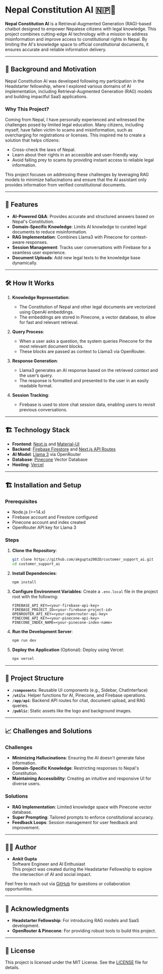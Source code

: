 # Nepal Constitution AI 🇳🇵📜

**Nepal Constitution AI** is a Retrieval-Augmented Generation (RAG)-based chatbot designed to empower Nepalese citizens with legal knowledge. This project combines cutting-edge AI technology with a mission to address misinformation and improve access to constitutional rights in Nepal. By limiting the AI's knowledge space to official constitutional documents, it ensures accurate and reliable information delivery.

---

## 🌟 Background and Motivation

Nepal Constitution AI was developed following my participation in the Headstarter fellowship, where I explored various domains of AI implementation, including Retrieval-Augmented Generation (RAG) models and building impactful SaaS applications. 

### Why This Project?

Coming from Nepal, I have personally experienced and witnessed the challenges posed by limited legal education. Many citizens, including myself, have fallen victim to scams and misinformation, such as overcharging for registrations or licenses. This inspired me to create a solution that helps citizens:
- Cross-check the laws of Nepal.
- Learn about their rights in an accessible and user-friendly way.
- Avoid falling prey to scams by providing instant access to reliable legal information.

This project focuses on addressing these challenges by leveraging RAG models to minimize hallucinations and ensure that the AI assistant only provides information from verified constitutional documents.

---

## 🚀 Features

- **AI-Powered Q&A**: Provides accurate and structured answers based on Nepal's Constitution.
- **Domain-Specific Knowledge**: Limits AI knowledge to curated legal documents to reduce misinformation.
- **RAG Implementation**: Combines Llama3 with Pinecone for context-aware responses.
- **Session Management**: Tracks user conversations with Firebase for a seamless user experience.
- **Document Uploads**: Add new legal texts to the knowledge base dynamically.

---

## 🛠️ How It Works

1. **Knowledge Representation**:
   - The Constitution of Nepal and other legal documents are vectorized using OpenAI embeddings.
   - The embeddings are stored in Pinecone, a vector database, to allow for fast and relevant retrieval.

2. **Query Process**:
   - When a user asks a question, the system queries Pinecone for the most relevant document blocks.
   - These blocks are passed as context to Llama3 via OpenRouter.

3. **Response Generation**:
   - Llama3 generates an AI response based on the retrieved context and the user’s query.
   - The response is formatted and presented to the user in an easily readable format.

4. **Session Tracking**:
   - Firebase is used to store chat session data, enabling users to revisit previous conversations.

---

## 🏗️ Technology Stack

- **Frontend**: [Next.js](https://nextjs.org/) and [Material-UI](https://mui.com/)
- **Backend**: [Firebase Firestore](https://firebase.google.com/products/firestore) and [Next.js API Routes](https://nextjs.org/docs/api-routes/introduction)
- **AI Model**: [Llama 3](https://openrouter.ai/) via OpenRouter
- **Database**: [Pinecone](https://www.pinecone.io/) Vector Database
- **Hosting**: [Vercel](https://vercel.com/)

---

## 🏗️ Installation and Setup

### Prerequisites

- Node.js (>=14.x)
- Firebase account and Firestore configured
- Pinecone account and index created
- OpenRouter API key for Llama 3

### Steps

1. **Clone the Repository**:
   ```bash
   git clone https://github.com/akgupta2002D/customer_support_ai.git
   cd customer_support_ai
   ```

2. **Install Dependencies**:
   ```bash
   npm install
   ```

3. **Configure Environment Variables**:
   Create a `.env.local` file in the project root with the following:
   ```env
   FIREBASE_API_KEY=<your-firebase-api-key>
   FIREBASE_PROJECT_ID=<your-firebase-project-id>
   OPENROUTER_API_KEY=<your-openrouter-api-key>
   PINECONE_API_KEY=<your-pinecone-api-key>
   PINECONE_INDEX_NAME=<your-pinecone-index-name>
   ```

4. **Run the Development Server**:
   ```bash
   npm run dev
   ```

5. **Deploy the Application** (Optional):
   Deploy using Vercel:
   ```bash
   npx vercel
   ```

---

## 📂 Project Structure

- **`/components`**: Reusable UI components (e.g., Sidebar, ChatInterface)
- **`/utils`**: Helper functions for AI, Pinecone, and Firebase operations.
- **`/app/api`**: Backend API routes for chat, document upload, and RAG queries.
- **`/public`**: Static assets like the logo and background images.

---

## 📈 Challenges and Solutions

### Challenges
- **Minimizing Hallucinations**: Ensuring the AI doesn't generate false information.
- **Domain-Specific Knowledge**: Restricting responses to Nepal's Constitution.
- **Maintaining Accessibility**: Creating an intuitive and responsive UI for diverse users.

### Solutions
- **RAG Implementation**: Limited knowledge space with Pinecone vector database.
- **Super Prompting**: Tailored prompts to enforce constitutional accuracy.
- **Feedback Loops**: Session management for user feedback and improvement.

---

## 👨‍💻 Author

- **Ankit Gupta**  
  Software Engineer and AI Enthusiast  
  This project was created during the Headstarter Fellowship to explore the intersection of AI and social impact.  

Feel free to reach out via [GitHub](https://github.com/akgupta2002D) for questions or collaboration opportunities.

---

## 🌟 Acknowledgments

- **Headstarter Fellowship**: For introducing RAG models and SaaS development.
- **OpenRouter & Pinecone**: For providing robust tools to build this project.

---

## 📜 License

This project is licensed under the MIT License. See the [LICENSE](LICENSE) file for details.
